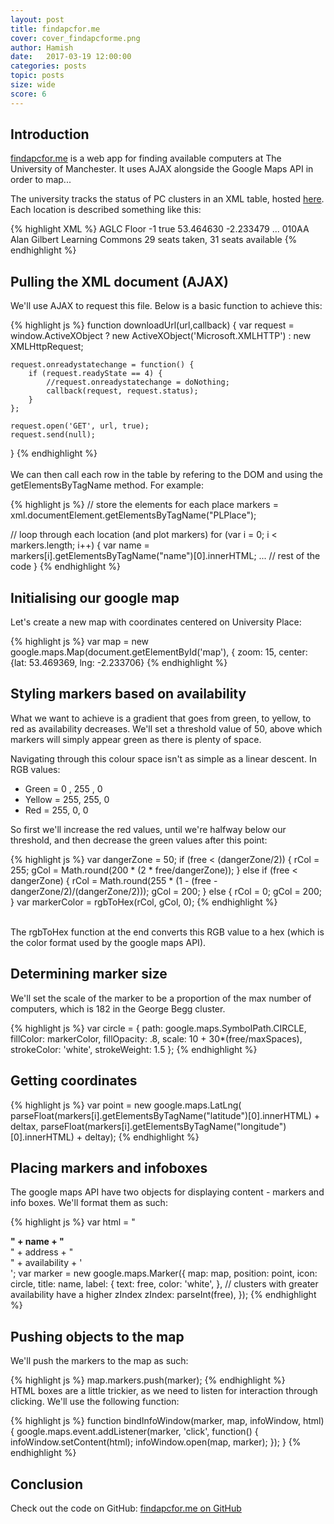 ```yaml
---
layout: post
title: findapcfor.me
cover: cover_findapcforme.png
author: Hamish 
date:   2017-03-19 12:00:00
categories: posts
topic: posts
size: wide
score: 6
---
```


## Introduction

[findapcfor.me](http://findapcfor.me) is a web app for finding available computers at The University of Manchester. It uses AJAX alongside the Google Maps API in order to map...

The university tracks the status of PC clusters in an XML table, hosted [here](http://www.itservices.manchester.ac.uk/clusteravailability/avail.php). Each location is described something like this:

{% highlight XML %}
<PLPlace>
   <name>AGLC Floor -1</name>
   <description />
   <open>true</open>
   <latitude>53.464630</latitude>
   <longitude>-2.233479</longitude>
   ...
   <locationCode>010AA</locationCode>
   <locationName>Alan Gilbert Learning Commons</locationName>
   <availability>29 seats taken, 31 seats available</availability>
</PLPlace>
{% endhighlight %}

## Pulling the XML document (AJAX)

We'll use AJAX to request this file. Below is a basic function to achieve this:

{% highlight js %}
function downloadUrl(url,callback) {
    var request = window.ActiveXObject ?
         new ActiveXObject('Microsoft.XMLHTTP') :
         new XMLHttpRequest;
     
    request.onreadystatechange = function() {
        if (request.readyState == 4) {
            //request.onreadystatechange = doNothing;
            callback(request, request.status);
        }
    };
     
    request.open('GET', url, true);
    request.send(null);
}
{% endhighlight %}
<br />  
We can then call each row in the table by refering to the DOM and using the getElementsByTagName method. For example:

{% highlight js %}
// store the elements for each place
markers = xml.documentElement.getElementsByTagName("PLPlace");

// loop through each location (and plot markers)
for (var i = 0; i < markers.length; i++) {
	var name = markers[i].getElementsByTagName("name")[0].innerHTML;
	...
	// rest of the code
}
{% endhighlight %}

## Initialising our google map

Let's create a new map with coordinates centered on University Place:

{% highlight js %}
  var map = new google.maps.Map(document.getElementById('map'), {
    zoom: 15,
    center: {lat: 53.469369, lng: -2.233706}
{% endhighlight %}

## Styling markers based on availability

What we want to achieve is a gradient that goes from green, to yellow, to red as availability decreases. We'll set a threshold value of 50, above which markers will simply appear green as there is plenty of space.

Navigating through this colour space isn't as simple as a linear descent. In RGB values:

 - Green = 0 , 255 , 0
 - Yellow = 255, 255, 0
 - Red = 255, 0, 0

 So first we'll increase the red values, until we're halfway below our threshold, and then decrease the green values after this point:

{% highlight js %}
var dangerZone = 50;
if (free < (dangerZone/2)) {
    rCol = 255;
    gCol = Math.round(200 * (2 * free/dangerZone));
} else if (free < dangerZone) {
    rCol = Math.round(255 * (1 - (free - dangerZone/2)/(dangerZone/2)));
    gCol = 200;
} else {
  rCol = 0;
  gCol = 200;
}
var markerColor = rgbToHex(rCol, gCol, 0);
{% endhighlight %}

<br />
The rgbToHex function at the end converts this RGB value to a hex (which is the color format used by the google maps API).

## Determining marker size

We'll set the scale of the marker to be a proportion of the max number of computers, which is 182 in the George Begg cluster.

{% highlight js %}
var circle = {
  path: google.maps.SymbolPath.CIRCLE,
  fillColor: markerColor,
  fillOpacity: .8,
  scale: 10 + 30*(free/maxSpaces),
  strokeColor: 'white',
  strokeWeight: 1.5
};
{% endhighlight %}

## Getting coordinates

{% highlight js %}
 var point = new google.maps.LatLng(
    parseFloat(markers[i].getElementsByTagName("latitude")[0].innerHTML) + deltax,
    parseFloat(markers[i].getElementsByTagName("longitude")[0].innerHTML) + deltay);
{% endhighlight %}

## Placing markers and infoboxes

The google maps API have two objects for displaying content - markers and info boxes. We'll format them as such:

{% highlight js %}
var html = "<div class='infowindow'><b>" + name + "</b><br/>" + address  + "</b><br/>" + availability + '<br/></div>';
var marker = new google.maps.Marker({
  map: map,
  position: point,
  icon: circle,
  title: name,
  label: {
    text: free,
    color: 'white',
  },
  // clusters with greater availability have a higher zIndex
  zIndex: parseInt(free),
});
{% endhighlight %}

## Pushing objects to the map

We'll push the markers to the map as such:

{% highlight js %}
map.markers.push(marker);
{% endhighlight %}
<br />
HTML boxes are a little trickier, as we need to listen for interaction through clicking. We'll use the following function:

{% highlight js %}
function bindInfoWindow(marker, map, infoWindow, html) {
  google.maps.event.addListener(marker, 'click', function() {
    infoWindow.setContent(html);
    infoWindow.open(map, marker);
  });
}
{% endhighlight %}
           
## Conclusion

Check out the code on GitHub:
[findapcfor.me on GitHub](http://github.com/hamishll/findapcfor.me)
